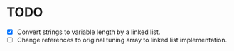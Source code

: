 # TODO

- [x] Convert strings to variable length by a linked list.
- [ ] Change references to original tuning array to linked list implementation.
